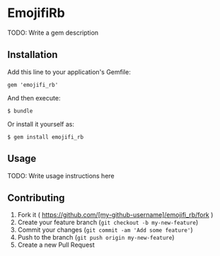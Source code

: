 # EmojifiRb

TODO: Write a gem description

## Installation

Add this line to your application's Gemfile:

    gem 'emojifi_rb'

And then execute:

    $ bundle

Or install it yourself as:

    $ gem install emojifi_rb

## Usage

TODO: Write usage instructions here

## Contributing

1. Fork it ( https://github.com/[my-github-username]/emojifi_rb/fork )
2. Create your feature branch (`git checkout -b my-new-feature`)
3. Commit your changes (`git commit -am 'Add some feature'`)
4. Push to the branch (`git push origin my-new-feature`)
5. Create a new Pull Request
